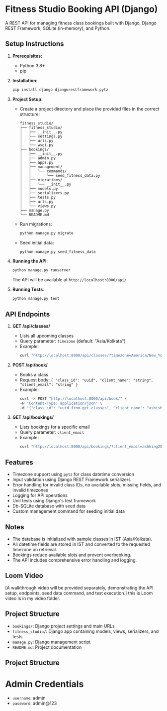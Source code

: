 # Fitness Studio Booking API (Django)

A REST API for managing fitness class bookings built with Django, Django REST Framework, SQLite (in-memory), and Python.

## Setup Instructions

1. **Prerequisites**:
   - Python 3.8+
   - pip

2. **Installation**:
   ```bash
   pip install django djangorestframework pytz
   ```

3. **Project Setup**:
   - Create a project directory and place the provided files in the correct structure:
     ```
     fitness_studio/
     ├── fitness_studio/
     │   ├── __init__.py
     │   ├── settings.py
     │   ├── urls.py
     │   └── wsgi.py
     ├── bookings/
     │   ├── __init__.py
     │   ├── admin.py
     │   ├── apps.py
     │   ├── management/
     │   │   └── commands/
     │   │       └── seed_fitness_data.py
     │   ├── migrations/
     │   │   └── __init__.py
     │   ├── models.py
     │   ├── serializers.py
     │   ├── tests.py
     │   ├── urls.py
     │   └── views.py
     ├── manage.py
     └── README.md
     ```
   - Run migrations:
     ```bash
     python manage.py migrate
     ```
   - Seed initial data:
     ```bash
     python manage.py seed_fitness_data
     ```

4. **Running the API**:
   ```bash
   python manage.py runserver
   ```
   The API will be available at `http://localhost:8000/api/`.

5. **Running Tests**:
   ```bash
   python manage.py test
   ```

## API Endpoints

1. **GET /api/classes/**
   - Lists all upcoming classes
   - Query parameter: `timezone` (default: "Asia/Kolkata")
   - Example:
     ```bash
     curl "http://localhost:8000/api/classes/?timezone=America/New_York"
     ```

2. **POST /api/book/**
   - Books a class
   - Request body: `{ "class_id": "uuid", "client_name": "string", "client_email": "string" }`
   - Example:
     ```bash
     curl -X POST "http://localhost:8000/api/book/" \
     -H "Content-Type: application/json" \
     -d '{"class_id": "uuid-from-get-classes", "client_name": "ashish", "client_email": "ashking201299@gmail.com"}'
     ```

3. **GET /api/bookings/**
   - Lists bookings for a specific email
   - Query parameter: `client_email`
   - Example:
     ```bash
     curl "http://localhost:8000/api/bookings/?client_email=ashking201299@gmail.com"
     ```

## Features
- Timezone support using `pytz` for class datetime conversion
- Input validation using Django REST Framework serializers
- Error handling for invalid class IDs, no available slots, missing fields, and invalid timezones
- Logging for API operations
- Unit tests using Django's test framework
- Db-SQLite database with seed data
- Custom management command for seeding initial data

## Notes
- The database is initialized with sample classes in IST (Asia/Kolkata).
- All datetime fields are stored in IST and converted to the requested timezone on retrieval.
- Bookings reduce available slots and prevent overbooking.
- The API includes comprehensive error handling and logging.

## Loom Video
[A walkthrough video will be provided separately, demonstrating the API setup, endpoints, seed data command, and test execution.]
this is Loom video is in my video folder.

## Project Structure
- `bookings/`: Django project settings and main URLs
- `fitness_studio/`: Django app containing models, views, serializers, and tests
- `manage.py`: Django management script
- `README.md`: Project documentation

## Project Structure
   # Admin Credentials
- `username`: admin
- `password`: admin@123
